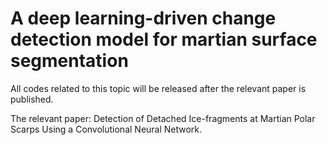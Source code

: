 # A deep learning-driven change detection model for martian surface segmentation
All codes related to this topic will be released after the relevant paper is published.

The relevant paper: Detection of Detached Ice-fragments at Martian Polar Scarps Using a Convolutional Neural Network.
